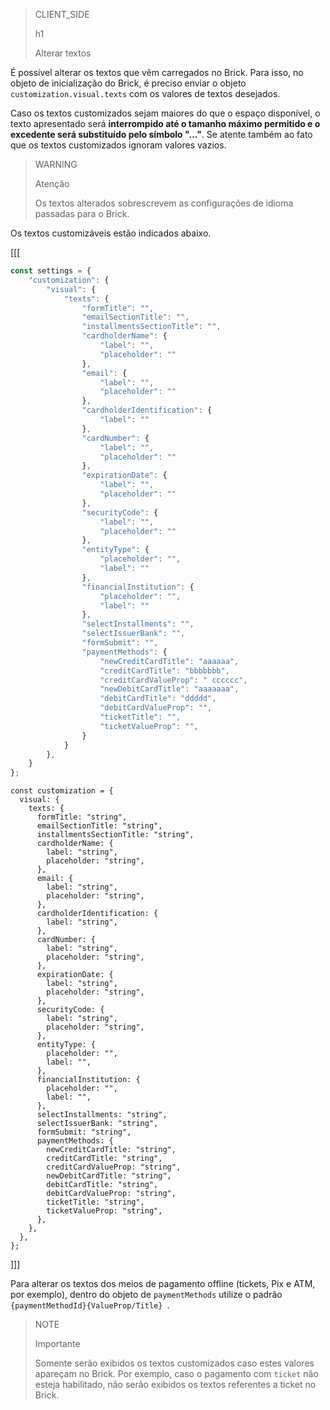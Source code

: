 > CLIENT_SIDE
>
> h1
>
> Alterar textos

É possível alterar os textos que vêm carregados no Brick. Para isso, no objeto de inicialização do Brick, é preciso enviar o objeto `customization.visual.texts` com os valores de textos desejados.

Caso os textos customizados sejam maiores do que o espaço disponível, o texto apresentado será **interrompido até o tamanho máximo permitido e o excedente será substituído pelo símbolo "..."**. Se atente também ao fato que os textos customizados ignoram valores vazios.

> WARNING
>
> Atenção
>
> Os textos alterados sobrescrevem as configurações de idioma passadas para o Brick. 

Os textos customizáveis estão indicados abaixo.

[[[
```javascript
const settings = {
    "customization": {
        "visual": {
            "texts": {
                "formTitle": "",
                "emailSectionTitle": "",
                "installmentsSectionTitle": "",
                "cardholderName": {
                    "label": "",
                    "placeholder": ""
                },
                "email": {
                    "label": "",
                    "placeholder": ""
                },
                "cardholderIdentification": {
                    "label": ""
                },
                "cardNumber": {
                    "label": "",
                    "placeholder": ""
                },
                "expirationDate": {
                    "label": "",
                    "placeholder": ""
                },
                "securityCode": {
                    "label": "",
                    "placeholder": ""
                },
                "entityType": {
                    "placeholder": "",
                    "label": ""
                },
                "financialInstitution": {
                    "placeholder": "",
                    "label": ""
                },
                "selectInstallments": "",
                "selectIssuerBank": "",
                "formSubmit": "",
                "paymentMethods": {
                    "newCreditCardTitle": "aaaaaa",
                    "creditCardTitle": "bbbbbbb",
                    "creditCardValueProp": " cccccc",
                    "newDebitCardTitle": "aaaaaaa",
                    "debitCardTitle": "ddddd",
                    "debitCardValueProp": "",
                    "ticketTitle": "",
                    "ticketValueProp": "",
                }
            }
        },
    }
};
```
```react-jsx
const customization = {
  visual: {
    texts: {
      formTitle: "string",
      emailSectionTitle: "string",
      installmentsSectionTitle: "string",
      cardholderName: {
        label: "string",
        placeholder: "string",
      },
      email: {
        label: "string",
        placeholder: "string",
      },
      cardholderIdentification: {
        label: "string",
      },
      cardNumber: {
        label: "string",
        placeholder: "string",
      },
      expirationDate: {
        label: "string",
        placeholder: "string",
      },
      securityCode: {
        label: "string",
        placeholder: "string",
      },
      entityType: {
        placeholder: "",
        label: "",
      },
      financialInstitution: {
        placeholder: "",
        label: "",
      },
      selectInstallments: "string",
      selectIssuerBank: "string",
      formSubmit: "string",
      paymentMethods: {
        newCreditCardTitle: "string",
        creditCardTitle: "string",
        creditCardValueProp: "string",
        newDebitCardTitle: "string",
        debitCardTitle: "string",
        debitCardValueProp: "string",
        ticketTitle: "string",
        ticketValueProp: "string",
      },
    },
  },
};
```
]]]

Para alterar os textos dos meios de pagamento offline (tickets, Pix e ATM, por exemplo), dentro do objeto de `paymentMethods` utilize o padrão `{paymentMethodId}{ValueProp/Title} `.

> NOTE
>
> Importante
>
> Somente serão exibidos os textos customizados caso estes valores apareçam no Brick. Por exemplo, caso o pagamento com `ticket` não esteja habilitado, não serão exibidos os textos referentes a ticket no Brick.